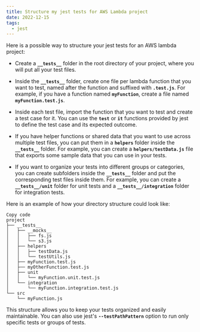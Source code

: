 ```yaml
---
title: Structure my jest tests for AWS Lambda project
date: 2022-12-15
tags:
  - jest
---
```


Here is a possible way to structure your jest tests for an AWS lambda project:

- Create a **`__tests__`** folder in the root directory of your project, where you will put all your test files.

- Inside the **`__tests__`** folder, create one file per lambda function that you want to test, named after the function and suffixed with **`.test.js`**. For example, if you have a function named **`myFunction`**, create a file named **`myFunction.test.js`**.

- Inside each test file, import the function that you want to test and create a test case for it. You can use the **`test`** or **`it`** functions provided by jest to define the test case and its expected outcome.

- If you have helper functions or shared data that you want to use across multiple test files, you can put them in a **`helpers`** folder inside the **`__tests__`** folder. For example, you can create a **`helpers/testData.js`** file that exports some sample data that you can use in your tests.

- If you want to organize your tests into different groups or categories, you can create subfolders inside the **`__tests__`** folder and put the corresponding test files inside them. For example, you can create a **`__tests__/unit`** folder for unit tests and a **`__tests__/integration`** folder for integration tests.

Here is an example of how your directory structure could look like:

```plain text
Copy code
project
├── __tests__
│   ├── __mocks__
│   │   ├── fs.js
│   │   └── s3.js
│   ├── helpers
│   │   ├── testData.js
│   │   └── testUtils.js
│   ├── myFunction.test.js
│   ├── myOtherFunction.test.js
│   ├── unit
│   │   └── myFunction.unit.test.js
│   └── integration
│       └── myFunction.integration.test.js
└── src
    └── myFunction.js
```

This structure allows you to keep your tests organized and easily maintainable. You can also use jest's **`--testPathPattern`** option to run only specific tests or groups of tests.

